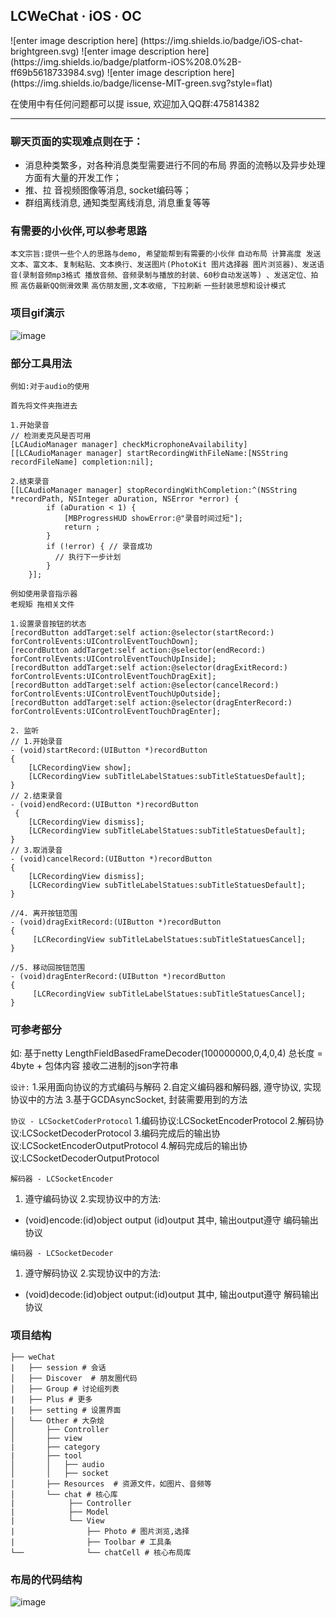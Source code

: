## LCWeChat · iOS · OC

<p align="left">
![enter image description here]
(https://img.shields.io/badge/iOS-chat-brightgreen.svg) 
![enter image description here]
(https://img.shields.io/badge/platform-iOS%208.0%2B-ff69b5618733984.svg) 
![enter image description here]
(https://img.shields.io/badge/license-MIT-green.svg?style=flat) 
</a>

在使用中有任何问题都可以提 issue, 欢迎加入QQ群:475814382

------------------------------------------------------------------------------------------------
### 聊天页面的实现难点则在于：

- 消息种类繁多，对各种消息类型需要进行不同的布局 界面的流畅以及异步处理方面有大量的开发工作；
- 推、拉 音视频图像等消息, socket编码等；
- 群组离线消息, 通知类型离线消息, 消息重复等等

### 有需要的小伙伴,可以参考思路
`本文宗旨:提供一些个人的思路与demo, 希望能帮到有需要的小伙伴`
`自动布局 计算高度 发送文本、富文本、复制粘贴、文本换行、发送图片(PhotoKit 图片选择器 图片浏览器)、发送语音(录制音频mp3格式 播放音频、音频录制与播放的封装、60秒自动发送等) 、发送定位、拍照`
`高仿最新QQ侧滑效果`
`高仿朋友圈,文本收缩, 下拉刷新`
`一些封装思想和设计模式`

### 项目gif演示
![image](https://github.com/icoderRo/LCWeChat/blob/master/Resource/LCWeChat.gif)

### 部分工具用法
```
例如:对于audio的使用

首先将文件夹拖进去

1.开始录音
// 检测麦克风是否可用
[LCAudioManager manager] checkMicrophoneAvailability]
[[LCAudioManager manager] startRecordingWithFileName:[NSString recordFileName] completion:nil];

2.结束录音
[[LCAudioManager manager] stopRecordingWithCompletion:^(NSString *recordPath, NSInteger aDuration, NSError *error) {
        if (aDuration < 1) { 
            [MBProgressHUD showError:@"录音时间过短"];
            return ;
        }
        if (!error) { // 录音成功
          // 执行下一步计划
        }
    }];
```

```
例如使用录音指示器
老规矩 拖相关文件

1.设置录音按钮的状态
[recordButton addTarget:self action:@selector(startRecord:) forControlEvents:UIControlEventTouchDown];
[recordButton addTarget:self action:@selector(endRecord:) forControlEvents:UIControlEventTouchUpInside];
[recordButton addTarget:self action:@selector(dragExitRecord:) forControlEvents:UIControlEventTouchDragExit];
[recordButton addTarget:self action:@selector(cancelRecord:) forControlEvents:UIControlEventTouchUpOutside];
[recordButton addTarget:self action:@selector(dragEnterRecord:) forControlEvents:UIControlEventTouchDragEnter];

2. 监听
// 1.开始录音
- (void)startRecord:(UIButton *)recordButton 
{
    [LCRecordingView show];
    [LCRecordingView subTitleLabelStatues:subTitleStatuesDefault];
}
// 2.结束录音
- (void)endRecord:(UIButton *)recordButton
 {
    [LCRecordingView dismiss];
    [LCRecordingView subTitleLabelStatues:subTitleStatuesDefault];
}
// 3.取消录音
- (void)cancelRecord:(UIButton *)recordButton
{
    [LCRecordingView dismiss];
    [LCRecordingView subTitleLabelStatues:subTitleStatuesDefault];
}

//4. 离开按钮范围
- (void)dragExitRecord:(UIButton *)recordButton
{
     [LCRecordingView subTitleLabelStatues:subTitleStatuesCancel];
}

//5. 移动回按钮范围
- (void)dragEnterRecord:(UIButton *)recordButton
{
     [LCRecordingView subTitleLabelStatues:subTitleStatuesCancel];
}
```
### 可参考部分
如: 基于netty LengthFieldBasedFrameDecoder(100000000,0,4,0,4) 
总长度 = 4byte + 包体内容
接收二进制的json字符串

`设计:`
1.采用面向协议的方式编码与解码
2.自定义编码器和解码器, 遵守协议, 实现协议中的方法
3.基于GCDAsyncSocket, 封装需要用到的方法

`协议 - LCSocketCoderProtocol`
1.编码协议:LCSocketEncoderProtocol
2.解码协议:LCSocketDecoderProtocol
3.编码完成后的输出协议:LCSocketEncoderOutputProtocol
4.解码完成后的输出协议:LCSocketDecoderOutputProtocol

`解码器 - LCSocketEncoder`
1. 遵守编码协议
2.实现协议中的方法:
- (void)encode:(id)object output (id<LCSocketEncoderOutputProtocol>)output
其中, 输出output遵守 编码输出协议

`编码器 - LCSocketDecoder`
1. 遵守解码协议
2.实现协议中的方法:
- (void)decode:(id)object output:(id<LCSocketDecoderOutputProtocol>)output
其中, 输出output遵守 解码输出协议

### 项目结构
```
├── weChat  
|   ├── session # 会话
│   ├── Discover  # 朋友圈代码
│   ├── Group # 讨论组列表
|   ├── Plus # 更多
|   ├── setting # 设置界面
│   └── Other # 大杂烩
│       ├── Controller
│       ├── view
|       ├── category
|       ├── tool
│       │   ├── audio
│       │   ├── socket
│       ├── Resources  # 资源文件，如图片、音频等
│       └── chat # 核心库
|            ├── Controller
|            ├── Model
|            └── View
|                ├── Photo # 图片浏览,选择
|                ├── Toolbar # 工具条
└──              └── chatCell # 核心布局库

```
 
### 布局的代码结构
![image](https://github.com/icoderRo/LCWeChat/blob/master/Resource/mainController.png)


